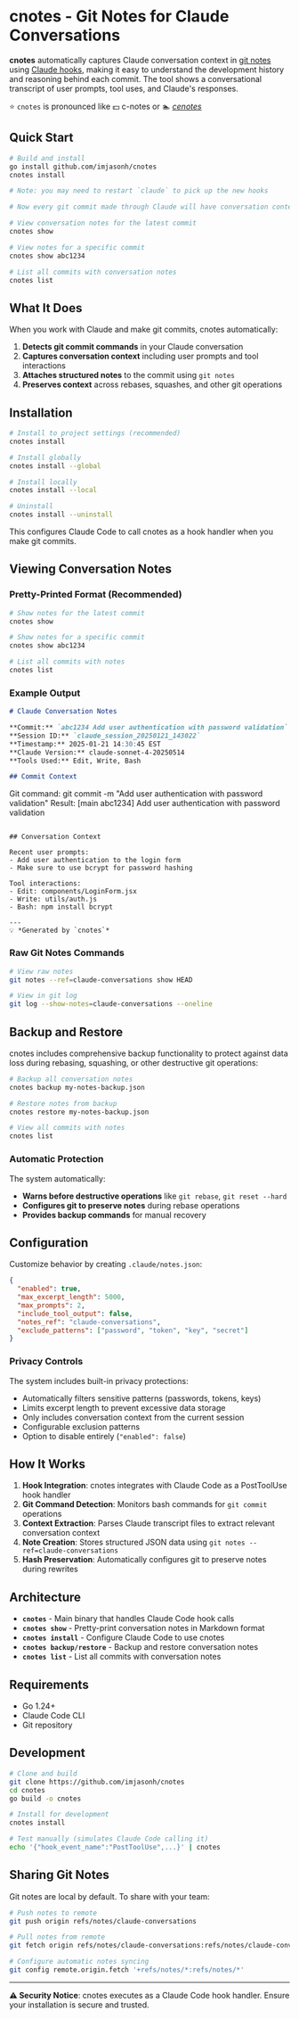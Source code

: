 # cnotes - Git Notes for Claude Conversations

**cnotes** automatically captures Claude conversation context in [git notes](https://git-scm.com/docs/git-notes) using [Claude hooks](https://docs.anthropic.com/en/docs/claude-code/hooks), making it easy to understand the development history and reasoning behind each commit. The tool shows a conversational transcript of user prompts, tool uses, and Claude's responses.

⭐️ `cnotes` is pronounced like 💵 c-notes or 🏊 [_cenotes_](https://en.wikipedia.org/wiki/Cenote)

## Quick Start

```bash
# Build and install
go install github.com/imjasonh/cnotes
cnotes install

# Note: you may need to restart `claude` to pick up the new hooks

# Now every git commit made through Claude will have conversation context attached!

# View conversation notes for the latest commit
cnotes show

# View notes for a specific commit  
cnotes show abc1234

# List all commits with conversation notes
cnotes list
```

## What It Does

When you work with Claude and make git commits, cnotes automatically:

1. **Detects git commit commands** in your Claude conversation
2. **Captures conversation context** including user prompts and tool interactions
3. **Attaches structured notes** to the commit using `git notes`
4. **Preserves context** across rebases, squashes, and other git operations

## Installation

```bash
# Install to project settings (recommended)
cnotes install

# Install globally
cnotes install --global

# Install locally  
cnotes install --local

# Uninstall
cnotes install --uninstall
```

This configures Claude Code to call cnotes as a hook handler when you make git commits.

## Viewing Conversation Notes

### Pretty-Printed Format (Recommended)

```bash
# Show notes for the latest commit
cnotes show

# Show notes for a specific commit
cnotes show abc1234

# List all commits with notes
cnotes list
```

### Example Output

```markdown
# Claude Conversation Notes

**Commit:** `abc1234 Add user authentication with password validation`
**Session ID:** `claude_session_20250121_143022`
**Timestamp:** 2025-01-21 14:30:45 EST
**Claude Version:** claude-sonnet-4-20250514
**Tools Used:** Edit, Write, Bash

## Commit Context

```
Git command: git commit -m "Add user authentication with password validation"
Result: [main abc1234] Add user authentication with password validation
```

## Conversation Context

Recent user prompts:
- Add user authentication to the login form
- Make sure to use bcrypt for password hashing

Tool interactions:
- Edit: components/LoginForm.jsx
- Write: utils/auth.js
- Bash: npm install bcrypt

---
💡 *Generated by `cnotes`*
```

### Raw Git Notes Commands

```bash
# View raw notes
git notes --ref=claude-conversations show HEAD

# View in git log
git log --show-notes=claude-conversations --oneline
```

## Backup and Restore

cnotes includes comprehensive backup functionality to protect against data loss during rebasing, squashing, or other destructive git operations:

```bash
# Backup all conversation notes
cnotes backup my-notes-backup.json

# Restore notes from backup
cnotes restore my-notes-backup.json

# View all commits with notes
cnotes list
```

### Automatic Protection

The system automatically:
- **Warns before destructive operations** like `git rebase`, `git reset --hard`
- **Configures git to preserve notes** during rebase operations
- **Provides backup commands** for manual recovery

## Configuration

Customize behavior by creating `.claude/notes.json`:

```json
{
  "enabled": true,
  "max_excerpt_length": 5000,
  "max_prompts": 2,
  "include_tool_output": false,
  "notes_ref": "claude-conversations",
  "exclude_patterns": ["password", "token", "key", "secret"]
}
```

### Privacy Controls

The system includes built-in privacy protections:
- Automatically filters sensitive patterns (passwords, tokens, keys)
- Limits excerpt length to prevent excessive data storage
- Only includes conversation context from the current session
- Configurable exclusion patterns
- Option to disable entirely (`"enabled": false`)

## How It Works

1. **Hook Integration**: cnotes integrates with Claude Code as a PostToolUse hook handler
2. **Git Command Detection**: Monitors bash commands for `git commit` operations
3. **Context Extraction**: Parses Claude transcript files to extract relevant conversation context
4. **Note Creation**: Stores structured JSON data using `git notes --ref=claude-conversations`
5. **Hash Preservation**: Automatically configures git to preserve notes during rewrites

## Architecture

- **`cnotes`** - Main binary that handles Claude Code hook calls
- **`cnotes show`** - Pretty-print conversation notes in Markdown format  
- **`cnotes install`** - Configure Claude Code to use cnotes
- **`cnotes backup/restore`** - Backup and restore conversation notes
- **`cnotes list`** - List all commits with conversation notes

## Requirements

- Go 1.24+
- Claude Code CLI
- Git repository

## Development

```bash
# Clone and build
git clone https://github.com/imjasonh/cnotes
cd cnotes
go build -o cnotes

# Install for development
cnotes install

# Test manually (simulates Claude Code calling it)
echo '{"hook_event_name":"PostToolUse",...}' | cnotes
```

## Sharing Git Notes

Git notes are local by default. To share with your team:

```bash
# Push notes to remote
git push origin refs/notes/claude-conversations

# Pull notes from remote  
git fetch origin refs/notes/claude-conversations:refs/notes/claude-conversations

# Configure automatic notes syncing
git config remote.origin.fetch '+refs/notes/*:refs/notes/*'
```

---

**⚠️ Security Notice**: cnotes executes as a Claude Code hook handler. Ensure your installation is secure and trusted.
